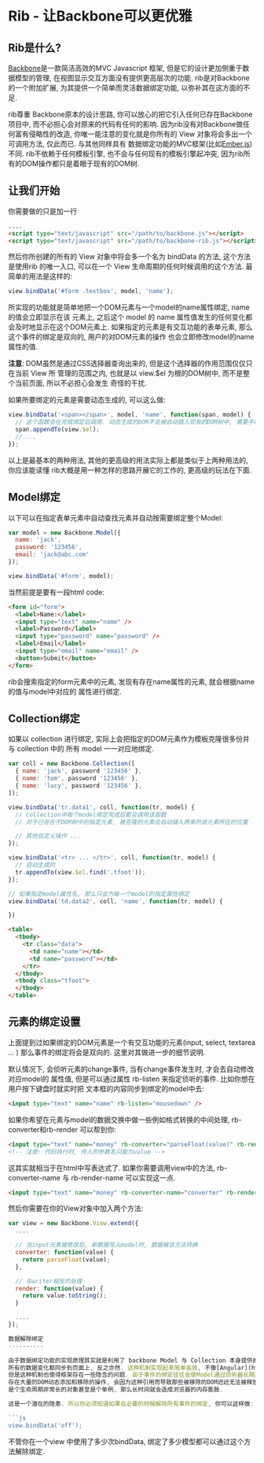 Rib - 让Backbone可以更优雅
========================

Rib是什么?
---------

[Backbone](http://backbonejs.org)是一款简洁高效的MVC Javascript 框架,
但是它的设计更加侧重于数据模型的管理, 在视图显示交互方面没有提供更高层次的功能.
rib是对Backbone的一个附加扩展, 为其提供一个简单而灵活数据绑定功能, 以弥补其在这方面的不足.

rib尊重 Backbone原本的设计思路, 你可以放心的把它引入任何已存在Backbone项目中,
而不必担心会对原来的代码有任何的影响. 因为rib没有对Backbone做任何富有侵略性的改造,
你唯一能注意的变化就是你所有的 View 对象将会多出一个可调用方法, 仅此而已. 与其他同样具有
数据绑定功能的MVC框架(比如[Ember.js](http://emberjs.com))不同. rib不依赖于任何模板引擎,
也不会与任何现有的模板引擎起冲突, 因为rib所有的DOM操作都只是着眼于现有的DOM树.

让我们开始
--------

你需要做的只是加一行

```html
....
<script type="text/javascript" src="/path/to/backbone.js"></script>
<script type="text/javascript" src="/path/to/backbone-rib.js"></script>
```

然后你所创建的所有的 View 对象中将会多一个名为 bindData 的方法, 这个方法是使用rib
的唯一入口, 可以在一个 View 生命周期的任何时候调用的这个方法. 最简单的用法是这样的:

```js
view.bindData('#form .textbox', model, 'name');
```

所实现的功能就是简单地把一个DOM元素与一个model的name属性绑定, name的值会立即显示在该
元素上, 之后这个 model 的 name 属性值发生的任何变化都会及时地显示在这个DOM元素上.
如果指定的元素是有交互功能的表单元素, 那么这个事件的绑定是双向的, 用户的对DOM元素的操作
也会立即修改model的name属性的值.

**注意**: DOM虽然是通过CSS选择器查询出来的, 但是这个选择器的作用范围仅仅只在当前 View 所
管理的范围之内, 也就是以 view.$el 为根的DOM树中, 而不是整个当前页面, 所以不必担心会发生
奇怪的干扰.

如果所要绑定的元素是需要动态生成的, 可以这么做:

```js
view.bindData('<span></span>', model, 'name', function(span, model) {
  // 这个函数会在完成绑定后调用. 动态生成的DOM不会被自动插入现有的DOM树中, 需要手动插入
  span.appendTo(view.$el);
  //....
});
```

以上是最基本的两种用法, 其他的更高级的用法实际上都是类似于上两种用法的, 你应该能读懂
rib大概是用一种怎样的思路开展它的工作的, 更高级的玩法在下面.

Model绑定
--------

以下可以在指定表单元素中自动查找元素并自动按需要绑定整个Model:

```js
var model = new Backbone.Model({
  name: 'jack',
  password: '123456',
  email: 'jack@abc.com'
});

view.bindData('#form', model);
```

当然前提是要有一段html code:

```html
<form id="form">
  <label>Name:</label>
  <input type="text" name="name" />
  <label>Password</label>
  <input type="password" name="password" />
  <label>Email</label>
  <input type="email" name="email" />
  <button>Submit</button>
</form>
```

rib会搜索指定的form元素中的元素, 发现有存在name属性的元素, 就会根据name的值与model中对应的
属性进行绑定.

Collection绑定
-------------

如果以 collection 进行绑定, 实际上会把指定的DOM元素作为模板克隆很多份并与 collection 中的
所有 model 一一对应地绑定.

```js
var coll = new Backbone.Collection([
  { name: 'jack', password '123456' },
  { name: 'tom', password '123456' },
  { name: 'lucy', password '123456' },
]);

view.bindData('tr.data1', coll, function(tr, model) {
  // collection中每个model绑定完成后都会调用该函数
  // 对于已存在于DOM树中的指定元素, 被克隆的元素会自动插入原来的该元素所在的位置

  // 其他自定义操作 ...
});

view.bindData('<tr> ... </tr>', coll, function(tr, model) {
  // 自动生成的
  tr.appendTo(view.$el.find('.tfoot'));
});

// 如果指定model属性名, 那么只会为每一个model的指定属性绑定
view.bindData('td.data2', coll, 'name', function(tr, model) {

})
```

```html
<table>
  <tbody>
    <tr class="data">
      <td name="name"></td>
      <td name="password"></td>
    </tr>
  </tbody>
  <tbody class="tfoot">
  </tbody>
</table>
```

元素的绑定设置
------------

上面提到过如果绑定的DOM元素是一个有交互功能的元素(input, select, textarea ... )
那么事件的绑定将会是双向的. 这里对其做进一步的细节说明.

默认情况下, 会侦听元素的change事件, 当有change事件发生时, 才会去自动修改对应model的
属性值, 但是可以通过属性 rb-listen 来指定侦听的事件. 比如你想在用户按下键盘时就实时把
文本框的内容同步到绑定的model中去:

```html
<input type="text" name="name" rb-listen="mousedown" />
```

如果你希望在元素与model的数据交换中做一些例如格式转换的中间处理, rb-converter和rb-render
可以帮到你:

```html
<input type="text" name="money" rb-converter="parseFloat(value)" rb-render="value.toString()" />
<!-- 注意: 代码执行时, 传人的参数名只能为value -->
```

这其实就相当于在html中写表达式了. 如果你需要调用view中的方法, rb-converter-name 与 rb-render-name
可以实现这一点.

```html
<input type="text" name="money" rb-converter-name="converter" rb-render-name="render" />
```

然后你需要在你的View对象中加入两个方法:

```js
var view = new Backbone.View.extend({
  ....

  // 当input元素被修改后, 新数据写入model时, 数据被该方法转换
  converter: function(value) {
    return parseFloat(value);
  },

  // 与writer相反的处理
  render: function(value) {
    return value.toString();
  }

  ....
});

数据解除绑定
----------

由于数据绑定功能的实现原理其实就是利用了 backbone Model 与 Collection 本身提供的事件机制, 注册侦听器, 将侦听到的
所有的数据变化都同步到页面上, 反之亦然. 这种机制实现起来简单高效, 不像[Angular](https://angularjs.org/)那样复杂,
但是这种机制也使得框架存在一些隐含的问题. 由于事件的绑定往往会使Model通过侦听器长期持有对应DOM元素的引用, 这时如果你的程序中
存在大量的DOM动态添加和移除的操作, 会因为这种引用而导致那些被移除的DOM迟迟无法被释放, 直到该Model被销毁. 如果这个Model
是个生命周期非常长的对象甚至是个单例, 那么长时间就会造成浏览器的内存膨胀.

这是一个潜在的隐患. 所以你必须知道如果在必要的时候解除所有事件的绑定, 你可以这样做:

```js
view.bindData('off');
```

不管你在一个view 中使用了多少次bindData, 绑定了多少模型都可以通过这个方法解除绑定.



